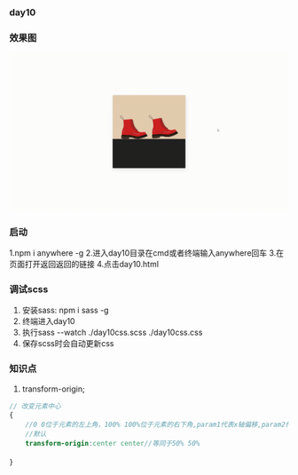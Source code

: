 ### day10
### 效果图
<img src="./day10.gif"/>

### 启动
1.npm i anywhere -g
2.进入day10目录在cmd或者终端输入anywhere回车
3.在页面打开返回返回的链接
4.点击day10.html
### 调试scss
1. 安装sass: npm i sass -g
2. 终端进入day10
3. 执行sass --watch ./day10css.scss ./day10css.css
4. 保存scss时会自动更新css

### 知识点
1. transform-origin;

```scss
// 改变元素中心
{
    //0 0位于元素的左上角，100% 100%位于元素的右下角,param1代表x轴偏移,param2代表y轴偏移
    //默认
    transform-origin:center center//等同于50% 50%
    
}
```